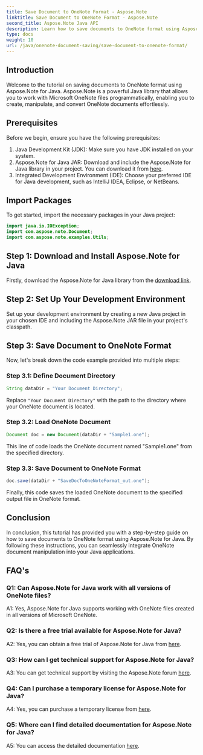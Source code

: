 ```yaml
---
title: Save Document to OneNote Format - Aspose.Note
linktitle: Save Document to OneNote Format - Aspose.Note
second_title: Aspose.Note Java API
description: Learn how to save documents to OneNote format using Aspose.Note for Java. Follow our step-by-step guide for seamless integration.
type: docs
weight: 10
url: /java/onenote-document-saving/save-document-to-onenote-format/
---
```

## Introduction

Welcome to the tutorial on saving documents to OneNote format using Aspose.Note for Java. Aspose.Note is a powerful Java library that allows you to work with Microsoft OneNote files programmatically, enabling you to create, manipulate, and convert OneNote documents effortlessly.

## Prerequisites

Before we begin, ensure you have the following prerequisites:

1. Java Development Kit (JDK): Make sure you have JDK installed on your system.
2. Aspose.Note for Java JAR: Download and include the Aspose.Note for Java library in your project. You can download it from [here](https://releases.aspose.com/note/java/).
3. Integrated Development Environment (IDE): Choose your preferred IDE for Java development, such as IntelliJ IDEA, Eclipse, or NetBeans.

## Import Packages

To get started, import the necessary packages in your Java project:

```java
import java.io.IOException;
import com.aspose.note.Document;
import com.aspose.note.examples.Utils;
```

## Step 1: Download and Install Aspose.Note for Java

Firstly, download the Aspose.Note for Java library from the [download link](https://releases.aspose.com/note/java/).

## Step 2: Set Up Your Development Environment

Set up your development environment by creating a new Java project in your chosen IDE and including the Aspose.Note JAR file in your project's classpath.

## Step 3: Save Document to OneNote Format

Now, let's break down the code example provided into multiple steps:

### Step 3.1: Define Document Directory

```java
String dataDir = "Your Document Directory";
```

Replace `"Your Document Directory"` with the path to the directory where your OneNote document is located.

### Step 3.2: Load OneNote Document

```java
Document doc = new Document(dataDir + "Sample1.one");
```

This line of code loads the OneNote document named "Sample1.one" from the specified directory.

### Step 3.3: Save Document to OneNote Format

```java
doc.save(dataDir + "SaveDocToOneNoteFormat_out.one");
```

Finally, this code saves the loaded OneNote document to the specified output file in OneNote format.

## Conclusion

In conclusion, this tutorial has provided you with a step-by-step guide on how to save documents to OneNote format using Aspose.Note for Java. By following these instructions, you can seamlessly integrate OneNote document manipulation into your Java applications.

## FAQ's

### Q1: Can Aspose.Note for Java work with all versions of OneNote files?

A1: Yes, Aspose.Note for Java supports working with OneNote files created in all versions of Microsoft OneNote.

### Q2: Is there a free trial available for Aspose.Note for Java?

A2: Yes, you can obtain a free trial of Aspose.Note for Java from [here](https://releases.aspose.com/).

### Q3: How can I get technical support for Aspose.Note for Java?

A3: You can get technical support by visiting the Aspose.Note forum [here](https://forum.aspose.com/c/note/28).

### Q4: Can I purchase a temporary license for Aspose.Note for Java?

A4: Yes, you can purchase a temporary license from [here](https://purchase.aspose.com/temporary-license/).

### Q5: Where can I find detailed documentation for Aspose.Note for Java?

A5: You can access the detailed documentation [here](https://reference.aspose.com/note/java/).

